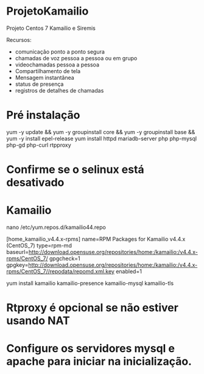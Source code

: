 # ProjetoKamailio
Projeto Centos 7  Kamailio e Siremis 


Recursos:
* comunicação ponto a ponto segura
* chamadas de voz pessoa a pessoa ou em grupo
* videochamadas pessoa a pessoa
* Compartilhamento de tela
* Mensagem instantânea
* status de presença
* registros de detalhes de chamadas

# Pré instalação

yum -y update && yum -y groupinstall core && yum -y groupinstall base && yum -y install epel-release
yum install httpd mariadb-server php php-mysql php-gd php-curl rtpproxy

# Confirme se o selinux está desativado

# Kamailio
nano /etc/yum.repos.d/kamailio44.repo

[home_kamailio_v4.4.x-rpms]
name=RPM Packages for Kamailio v4.4.x (CentOS_7)
type=rpm-md
baseurl=http://download.opensuse.org/repositories/home:/kamailio:/v4.4.x-rpms/CentOS_7/
gpgcheck=1
gpgkey=http://download.opensuse.org/repositories/home:/kamailio:/v4.4.x-rpms/CentOS_7//repodata/repomd.xml.key
enabled=1


yum install kamailio kamailio-presence kamailio-mysql kamailio-tls 


# Rtproxy é opcional se não estiver usando NAT

# Configure os servidores mysql e apache para iniciar na inicialização.



